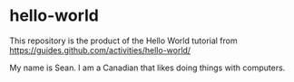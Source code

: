 # hello-world
This repository is the product of the Hello World tutorial from https://guides.github.com/activities/hello-world/

My name is Sean. I am a Canadian that likes doing things with computers.
